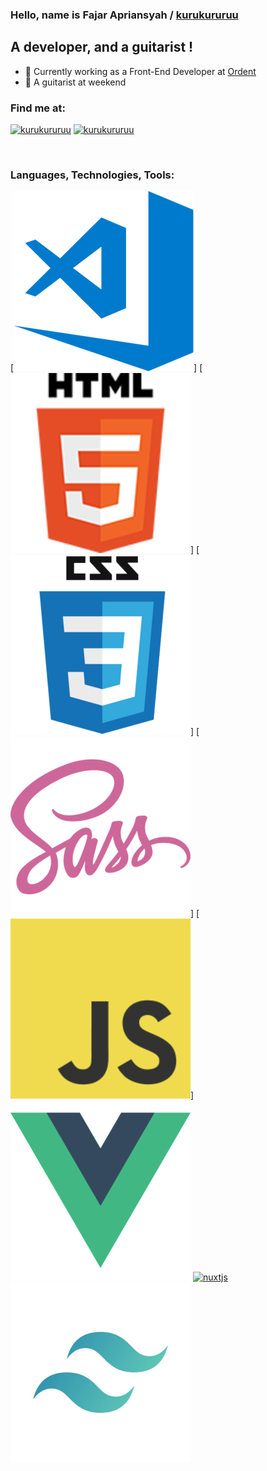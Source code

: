 ### Hello, name is Fajar Apriansyah / [kurukururuu][github]

## A developer, and a guitarist !
- 🏢 Currently working as a Front-End Developer at [Ordent][ordent]
- 🎸 A guitarist at weekend

### Find me at:

[<img alt="kurukururuu" src="https://cdn.jsdelivr.net/npm/simple-icons@v3/icons/linkedin.svg" />][linkedin]
[<img alt="kurukururuu" src="https://cdn.jsdelivr.net/npm/simple-icons@v3/icons/instagram.svg" />][instagram]

<br />

### Languages, Technologies, Tools:
[<img alt="vscode" src="https://raw.githubusercontent.com/github/explore/80688e429a7d4ef2fca1e82350fe8e3517d3494d/topics/visual-studio-code/visual-studio-code.png" />]
[<img alt="html5" src="https://raw.githubusercontent.com/github/explore/80688e429a7d4ef2fca1e82350fe8e3517d3494d/topics/html/html.png" />]
[<img alt="css" src="https://raw.githubusercontent.com/github/explore/80688e429a7d4ef2fca1e82350fe8e3517d3494d/topics/css/css.png" />]
[<img alt="sass" src="https://raw.githubusercontent.com/github/explore/80688e429a7d4ef2fca1e82350fe8e3517d3494d/topics/sass/sass.png" />]
[<img alt="javascript" src="https://raw.githubusercontent.com/github/explore/80688e429a7d4ef2fca1e82350fe8e3517d3494d/topics/javascript/javascript.png" />]
[<img alt="vue" src="https://raw.githubusercontent.com/github/explore/80688e429a7d4ef2fca1e82350fe8e3517d3494d/topics/vue/vue.png" />][vuejs]
[<img alt="nuxtjs" src="https://camo.githubusercontent.com/06b2f979b4fbab8f1822cab69783700f0afa1f90/68747470733a2f2f6e7578746a732e6f72672f6d6574615f3430302e706e67" />][nuxtjs]
[<img alt="tailwindcss" src="https://raw.githubusercontent.com/github/explore/80688e429a7d4ef2fca1e82350fe8e3517d3494d/topics/tailwind/tailwind.png" />][tailwindcss]

[github]: https://github.com/kurukururuu
[ordent]: https://github.com/ordentid
[linkedin]: https://www.linkedin.com/in/fajar-apriansyah-009966130/
[instagram]: https://www.instagram.com/_fajar.apri_/
[vuejs]: https://vuejs.org/
[nuxtjs]: https://nuxtjs.org/
[tailwindcss]: https://tailwindcss.com/